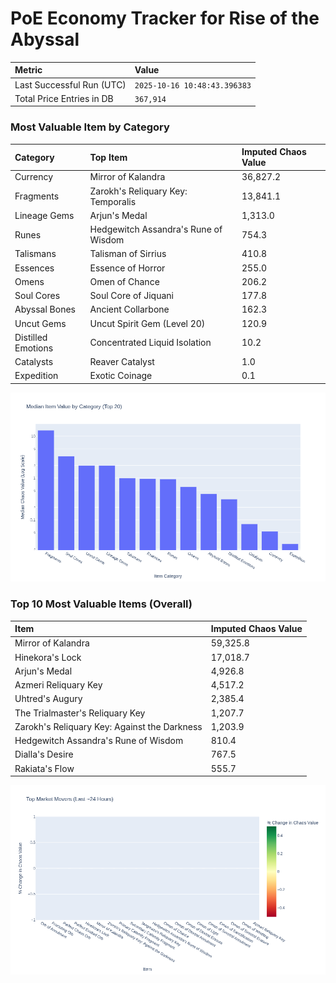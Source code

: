 # PoE Economy Tracker for Rise of the Abyssal

<!-- START_MAINTENANCE -->
| Metric | Value |
|:---|:---|
| Last Successful Run (UTC) | `2025-10-16 10:48:43.396383` |
| Total Price Entries in DB | `367,914` |

<!-- END_MAINTENANCE -->

<!-- START_DATAFRAME_DEBUG -->
<!-- END_DATAFRAME_DEBUG -->

<!-- START_CATEGORY_ANALYSIS -->
### Most Valuable Item by Category
| Category | Top Item | Imputed Chaos Value |
| :--- | :--- | :--- |
| Currency | Mirror of Kalandra | 36,827.2 |
| Fragments | Zarokh's Reliquary Key: Temporalis | 13,841.1 |
| Lineage Gems | Arjun's Medal | 1,313.0 |
| Runes | Hedgewitch Assandra's Rune of Wisdom | 754.3 |
| Talismans | Talisman of Sirrius | 410.8 |
| Essences | Essence of Horror | 255.0 |
| Omens | Omen of Chance | 206.2 |
| Soul Cores | Soul Core of Jiquani | 177.8 |
| Abyssal Bones | Ancient Collarbone | 162.3 |
| Uncut Gems | Uncut Spirit Gem (Level 20) | 120.9 |
| Distilled Emotions | Concentrated Liquid Isolation | 10.2 |
| Catalysts | Reaver Catalyst | 1.0 |
| Expedition | Exotic Coinage | 0.1 |


![Category Analysis Chart](charts/category_analysis.png)
<!-- END_ANALYSIS -->

<!-- START_ANALYSIS -->
### Top 10 Most Valuable Items (Overall)
| Item | Imputed Chaos Value |
| :--- | :--- |
| Mirror of Kalandra | 59,325.8 |
| Hinekora's Lock | 17,018.7 |
| Arjun's Medal | 4,926.8 |
| Azmeri Reliquary Key | 4,517.2 |
| Uhtred's Augury | 2,385.4 |
| The Trialmaster's Reliquary Key | 1,207.7 |
| Zarokh's Reliquary Key: Against the Darkness | 1,203.9 |
| Hedgewitch Assandra's Rune of Wisdom | 810.4 |
| Dialla's Desire | 767.5 |
| Rakiata's Flow | 555.7 |


![Market Movers Chart](charts/market_movers.png)
<!-- END_ANALYSIS -->
